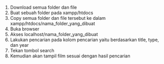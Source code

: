 1. Download semua folder dan file
2. Buat sebuah folder pada xampp/htdocs
3. Copy semua folder dan file tersebut ke dalam xampp/htdocs/nama_folder_yang_dibuat
4. Buka browser
5. Akses localhost/nama_folder_yang_dibuat
6. Lakukan pencarian pada kolom pencarian yaitu berdasarkan title, type, dan year
7. Tekan tombol search
8. Kemudian akan tampil film sesuai dengan hasil pencarian
